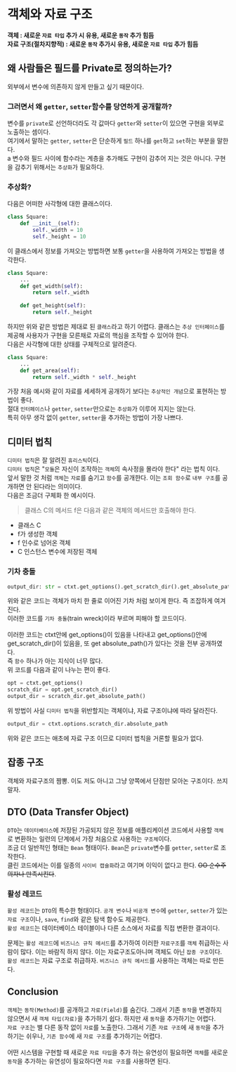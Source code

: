 # 객체와 자료 구조
__객체 : 새로운 `자료 타입` 추가 시 유용, 새로운 `동작` 추가 힘듬__<br/>
__자료 구조(절차지향적) : 새로운 `동작` 추가시 유용, 새로운 `자료 타입` 추가 힘듬__

## 왜 사람들은 필드를 Private로 정의하는가?
 외부에서 변수에 의존하지 않게 만들고 싶기 때문이다.
### 그러면서 왜 `getter`, `setter`함수를 당연하게 공개할까?
 변수를 `private`로 선언하더라도 각 값마다 `getter`와 `setter`이 있으면 구현을 외부로 노출하는 셈이다.<br/>
여기에서 말하는 `getter`, `setter`은 단순하게 `필드` 하나를 `get`하고 `set`하는 부분을 말한다.<br/>a
변수와 필드 사이에 함수라는 계층을 추가해도 구현이 감추어 지는 것은 아니다. 구현을 감추기 위해서는 `추상화`가 필요하다.<br/>

### 추상화?
 다음은 어떠한 사각형에 대한 클래스이다.
```python
class Square:
    def __init__(self):
        self._width = 10
        self._height = 10
```
이 클래스에서 정보를 가져오는 방법하면 보통 `getter`을 사용하여 가져오는 방법을 생각한다.
```python
class Square:
    ...
    def get_width(self):
        return self._width
        
    def get_height(self):
        return self._height
```
하지만 위와 같은 방법은 제대로 된 `클래스`라고 하기 어렵다. 클래스는 `추상 인터페이스`를 제공해 사용자가 구현을 모른채로 자료의 핵심을 조작할 수 있어야 한다.<br/>
다음은 사각형에 대한 상태를 구체적으로 알려준다.
```python
class Square:
    ...
    def get_area(self):
        return self._width * self._height
```
가장 처음 예시와 같이 자료를 세세하게 공개하기 보다는 `추상적인 개념`으로 표현하는 방법이 좋다. <br/>
절대 `인터페이스`나 `getter`, `setter`만으로는 `추상화`가 이루어 지지는 않는다.<br/>
특히 아무 생각 없이 `getter`, `setter`을 추가하는 방법이 가장 나쁘다.

## 디미터 법칙
 `디미터 법칙`은 잘 알려진 `휴리스틱`이다. <br/>
`디미터 법칙`은 "`모듈`은 자신이 조작하는 `객체`의 속사정을 몰라야 한다" 라는 법칙 이다.<br/>
앞서 말한 것 처럼 `객체`는 `자료`를 숨기고 `함수`를 공개한다. 이는 `조회 함수`로 `내부 구조`를 공개하면 안 된다라는 의미이다.<br/>
다음은 조금더 구체화 한 예시이다.
> 클래스 C의 메서드 f은 다음과 같은 객체의 메서드만 호출해야 한다.
- 클래스 C
- f가 생성한 객체
- f 인수로 넘어온 객체
- C 인스턴스 변수에 저장된 객체

### 기차 충돌
```python
output_dir: str = ctxt.get_options().get_scratch_dir().get_absolute_path()
```
 위와 같은 코드는 객체가 마치 한 줄로 이어진 기차 처럼 보이게 한다. 즉 조잡하게 여겨진다.<br/>
이러한 코드를 `기차 충돌`(train wreck)이라 부르며 피해야 할 코드이다.<br/>
<br/>
이러한 코드는 ctxt안에 get_options()이 있음을 나타내고 get_options()안에 get_scratch_dir()이 있음을, 또 get absolute_path()가 있다는 것을 전부 공개하였다.<br/>
즉 `함수` 하나가 아는 지식이 너무 많다.
<br/>
위 코드를 다음과 같이 나누는 편이 좋다.
```python
opt = ctxt.get_options()
scratch_dir = opt.get_scratch_dir()
output_dir = scratch_dir.get_absolute_path()
```

위 방법이 사실 `디미터 법칙`을 위반할지는 객체이냐, 자료 구조이냐에 따라 달라진다.
```python 
output_dir = ctxt.options.scratch_dir.absolute_path
```
위와 같은 코드는 애초에 자료 구조 이므로 디미터 법칙을 거론할 필요가 없다.

## 잡종 구조
 객체와 자료구조의 짬뽕. 이도 저도 아니고 그냥 양쪽에서 단점만 모아논 구조이다. 쓰지 말자.

## DTO (Data Transfer Object)
 `DTO`는 `데이터베이스`에 저장된 가공되지 않은 정보를 애플리케이션 코드에서 사용할 `객체`로 변환하는 일련의 단계에서 가장 처음으로 사용하는 `구조체`이다.<br/>
 조금 더 일반적인 형태는 `Bean` 형태이다. `Bean`은 `private`변수를 `getter`, `setter`로 조작한다.<br/>
 클린 코드에서는 이를 일종의 `사이비 캡슐화`라고 여기며 이익이 없다고 한다. ~~OO 순수주의자나 만족시킨다~~.
 
### 활성 레코드
`활성 레코드`는 `DTO`의 특수한 형태이다. `공개 변수`나 `비공개 변수`에 `getter`, `setter`가 있는 `자료 구조`이나, `save`, `find`와 같은 탐색 함수도 제공한다.<br/>
`활성 레코드`는 데이터베이스 테이블이나 다른 소스에서 자료를 직접 변환한 결과이다.

문제는 `활성 레코드`에 `비즈니스 규칙 메서드`를 추가하여 이러한 `자료구조`를 `객체` 취급하는 사람이 많다. 이는 바람직 하지 않다. 이는 자료구조도아니며 객체도 아닌 `잡종 구조`이다.<br/>
`활성 레코드`는 자료 구조로 취급하자. `비즈니스 규칙 메서드`를 사용하는 객체는 따로 만든다.

## Conclusion
`객체`는 `동작(Method)`를 공개하고 `자료(Field)`를 숨긴다. 그래서 기존 `동작`을 변경하지 않으면서 새 `객체 타입(자료)`을 추가하기 쉽다. 하지만 새 `동작`을 추가하기는 어렵다.<br/>
`자료 구조`는 별 다른 동작 없이 `자료`를 노출한다. 그래서 기존 `자료 구조`에 새 `동작`을 추가하기는 쉬우나, `기존 함수`에 새 `자료 구조`를 추가하기는 어렵다.<br/>
<br/>
어떤 시스템을 구현할 때 새로운 `자료 타입`을 추가 하는 유연성이 필요하면 `객체`를 새로운 `동작`을 추가하는 유연성이 필요하다면 `자료 구조`를 사용하면 된다.
